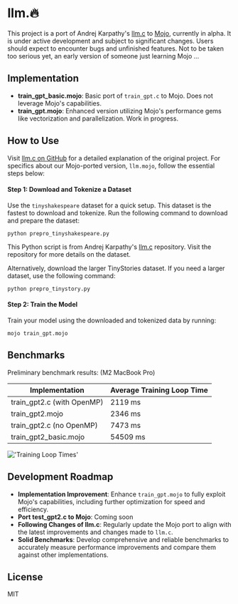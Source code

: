 # llm.🔥

This project is a port of Andrej Karpathy's [llm.c](https://github.com/karpathy/llm.c) to [Mojo](https://docs.modular.com/mojo), currently in alpha. It is under active development and subject to significant changes. Users should expect to encounter bugs and unfinished features. Not to be taken too serious yet, an early version of someone just learning Mojo ...

## Implementation

- **train_gpt_basic.mojo**: Basic port of `train_gpt.c` to Mojo. Does not leverage Mojo's capabilities.
- **train_gpt.mojo**: Enhanced version utilizing Mojo's performance gems like vectorization and parallelization. Work in progress.

## How to Use

Visit [llm.c on GitHub](https://github.com/karpathy/llm.c) for a detailed explanation of the original project. For specifics about our Mojo-ported version, `llm.mojo`, follow the essential steps below:

#### Step 1: Download and Tokenize a Dataset

Use the `tinyshakespeare` dataset for a quick setup. This dataset is the fastest to download and tokenize. Run the following command to download and prepare the dataset:

```
python prepro_tinyshakespeare.py
```

This Python script is from Andrej Karpathy's [llm.c]((https://github.com/karpathy/llm.c)) repository. Visit the repository for more details on the dataset.

Alternatively, download the larger TinyStories dataset. If you need a larger dataset, use the following command:

```
python prepro_tinystory.py
```

#### Step 2: Train the Model

Train your model using the downloaded and tokenized data by running:

 ```mojo train_gpt.mojo```

## Benchmarks

Preliminary benchmark results: (M2 MacBook Pro)

| Implementation             | Average Training Loop Time |
|----------------------------|----------------------------|
| train_gpt2.c (with OpenMP)  | 2119 ms                    |
| train_gpt2.mojo             | 2346 ms                    |
| train_gpt2.c  (no OpenMP)   | 7473 ms                    |
| train_gpt2_basic.mojo       | 54509 ms                   |

!['Training Loop Times'](imgs/training_loop_times_chart.png)

## Development Roadmap

- **Implementation Improvement**: Enhance `train_gpt.mojo` to fully exploit Mojo's capabilities, including further optimization for speed and efficiency.
- **Port test_gpt2.c to Mojo**: Coming soon
- **Following Changes of llm.c**: Regularly update the Mojo port to align with the latest improvements and changes made to `llm.c`.
- **Solid Benchmarks**: Develop comprehensive and reliable benchmarks to accurately measure performance improvements and compare them against other implementations.

## License

MIT
